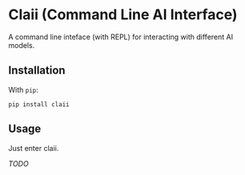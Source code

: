 # Claii (Command Line AI Interface)

A command line inteface (with REPL) for interacting with different AI models.

## Installation

With `pip`:

    pip install claii

## Usage

Just enter claii.

*TODO*
